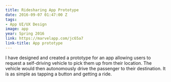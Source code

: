 ```yaml
---
title: Ridesharing App Prototype
date: 2016-09-07 01:47:00 Z
tags:
- App UI/UX Design
image: app
year: Spring 2016
link: https://marvelapp.com/jc65a7
link-title: App prototype
---
```


I have designed and created a prototype for an app allowing users to request a self-driving vehicle to pick them up from their location. The vehicle would then autonomously drive the passenger to their destination. It is as simple as tapping a button and getting a ride.